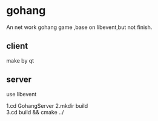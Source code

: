 # gohang
An net work gohang game ,base on libevent,but not finish.

## client
make by qt

## server 
use libevent  

1.cd GohangServer 
2.mkdir build  
3.cd build && cmake ../

